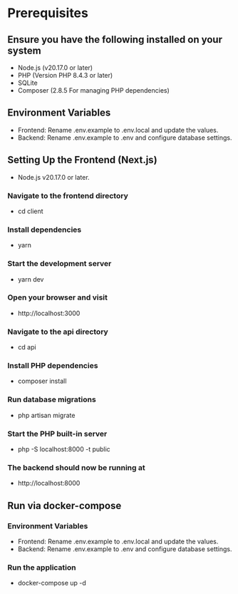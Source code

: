 # Prerequisites
## Ensure you have the following installed on your system
- Node.js (v20.17.0 or later)
- PHP (Version PHP 8.4.3 or later)
- SQLite
- Composer (2.8.5 For managing PHP dependencies)


## Environment Variables
- Frontend: Rename .env.example to .env.local and update the values.
- Backend: Rename .env.example to .env and configure database settings.


## Setting Up the Frontend (Next.js)
- Node.js v20.17.0 or later.

### Navigate to the frontend directory
- cd client

### Install dependencies
- yarn

### Start the development server
- yarn dev

### Open your browser and visit
- http://localhost:3000


### Navigate to the api directory
- cd api

### Install PHP dependencies
- composer install

<!-- ## Ensure the SQLite database file exists
- touch database.sqlite -->


### Run database migrations 
- php artisan migrate

### Start the PHP built-in server
- php -S localhost:8000 -t public

### The backend should now be running at
- http://localhost:8000



## Run via docker-compose

### Environment Variables
- Frontend: Rename .env.example to .env.local and update the values.
- Backend: Rename .env.example to .env and configure database settings.

### Run the application
- docker-compose up -d
